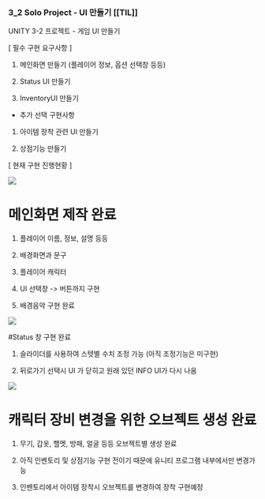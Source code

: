### 3_2 Solo Project - UI 만들기  [[TIL]]

UNITY 3-2 프로젝트 - 게임 UI 만들기  

  

[ 필수 구현 요구사항 ]

1. 메인화면 만들기 (플레이어 정보, 옵션 선택창 등등)

2. Status UI 만들기

3. InventoryUI 만들기

  

+ 추가 선택 구현사항

1. 아이템 장착 관련 UI 만들기

2. 상점기능 만들기

[ 현재 구현 진행현황 ]

  

  

[![](https://blogger.googleusercontent.com/img/b/R29vZ2xl/AVvXsEiU2yRg2x7MMA8zelYiPkmbo3c3QtPx-SLyZCY8QS8oyGopva1l1XWVM3fhk2B-vpm0ideEkpkHF2P183F3XzzA8YXn9qfoJy-8ah2k1WKj39X6C1Ue8id5yFEoqulEzmunnx9HYfFSRuyBpBJsLO0gs0M5ciOfysAM_jPzsDu5RMg2fu1o8QT69k2u7HCm/s320/%EC%8A%A4%ED%81%AC%EB%A6%B0%EC%83%B7%202023-12-12%20211117.png)](https://www.blogger.com/blog/post/edit/3583706664799492072/3525998268909371005#)

  

# 메인화면 제작 완료

1. 플레이어 이름, 정보, 설명 등등

2. 배경화면과 문구

3. 플레이어 캐릭터 

4. UI 선택창 -> 버튼까지 구현

5. 배경음악 구현 완료

  

  

[![](https://blogger.googleusercontent.com/img/b/R29vZ2xl/AVvXsEiyv0jv4550OIHrJPwfpgL-KxjHQOSgqJBN1mFBHYKZKltsCaqqRzmPoberfZCzfK1NK2SMyACRSClI7fIK7gMITK49ZrUGIcFVI0pq69Cbe28bX4juTso-NHHpSKAq67qximCk9dBPtDEIXq1spJ8TIRkjB5R5zcVvOuzD2d7S_YfzKEHmVuw7uPd6Lz06/s320/%EC%8A%A4%ED%81%AC%EB%A6%B0%EC%83%B7%202023-12-12%20211124.png)](https://www.blogger.com/blog/post/edit/3583706664799492072/3525998268909371005#)

  

  

#Status 창 구현 완료

1. 슬라이더를 사용하여 스텟별 수치 조정 가능 (아직 조정기능은 미구현)

2. 뒤로가기 선택시 UI 가 닫히고 원래 있던 INFO UI가 다시 나옴

  

[![](https://blogger.googleusercontent.com/img/b/R29vZ2xl/AVvXsEiNLPsMuc6vlG4tQf7FtXdWuc1Rf3qaaz1Unn7ZXKGDVe65zhW6jsLUBFJmo-8dFlnaY4nWnNYx6UDEOGmU2Y3OBmcVmD-u3oh62KtiM6wv5LvuyFSCCr9EPqj8eK927zCMOlmF_L4bbITPj1cj6f4kHHzsCSToGGUrVYflIFhn3C8MLVcELZmt4tp1xfJL/s320/%EC%8A%A4%ED%81%AC%EB%A6%B0%EC%83%B7%202023-12-12%20211207.png)](https://www.blogger.com/blog/post/edit/3583706664799492072/3525998268909371005#)  
  

# 캐릭터 장비 변경을 위한 오브젝트 생성 완료

1. 무기, 갑옷, 핼멧, 방패, 얼굴 등등 오브젝트별 생성 완료

2. 아직 인벤토리 및 상점기능 구현 전이기 때문에 유니티 프로그램 내부에서만 변경가능

3. 인벤토리에서 아이템 장착시 오브젝트를 변경하여 장착 구현예정